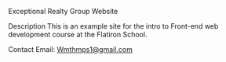 Exceptional Realty Group Website

Description
This is an example site for the intro to Front-end web development course at the Flatiron School.

Contact
Email: Wmthmps1@gmail.com